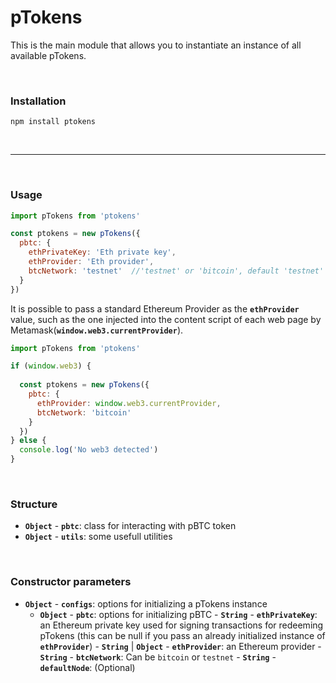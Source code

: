 # pTokens


This is the main module that allows you to instantiate an instance of all available pTokens.


&nbsp;

### Installation

```
npm install ptokens
```

&nbsp;

***

&nbsp;

### Usage

```js
import pTokens from 'ptokens' 

const ptokens = new pTokens({
  pbtc: {
    ethPrivateKey: 'Eth private key',
    ethProvider: 'Eth provider',
    btcNetwork: 'testnet'  //'testnet' or 'bitcoin', default 'testnet'
  }
})
```


It is possible to pass a standard Ethereum Provider as the __`ethProvider`__ value, such as the one injected 
into the content script of each web page by Metamask(__`window.web3.currentProvider`__).

```js
import pTokens from 'ptokens' 

if (window.web3) {
  
  const ptokens = new pTokens({
    pbtc: {
      ethProvider: window.web3.currentProvider,
      btcNetwork: 'bitcoin'
    }
  })
} else {
  console.log('No web3 detected')
}
```

&nbsp;

### Structure
- __`Object`__ - __`pbtc`__: class for interacting with pBTC token
- __`Object`__ - __`utils`__: some usefull utilities

&nbsp;

### Constructor parameters
- __`Object`__ - __`configs`__: options for initializing a pTokens instance
    - __`Object`__ - __`pbtc`__: options for initializing pBTC
          - __`String`__ - __`ethPrivateKey`__: an Ethereum private key used for signing transactions for redeeming pTokens (this can be null if you pass an already initialized instance of __`ethProvider`__)
          - __`String`__ | __`Object`__ - __`ethProvider`__: an Ethereum provider 
          - __`String`__ - __`btcNetwork`__: Can be `bitcoin` or `testnet`
          - __`String`__ - __`defaultNode`__: (Optional)

&nbsp;
